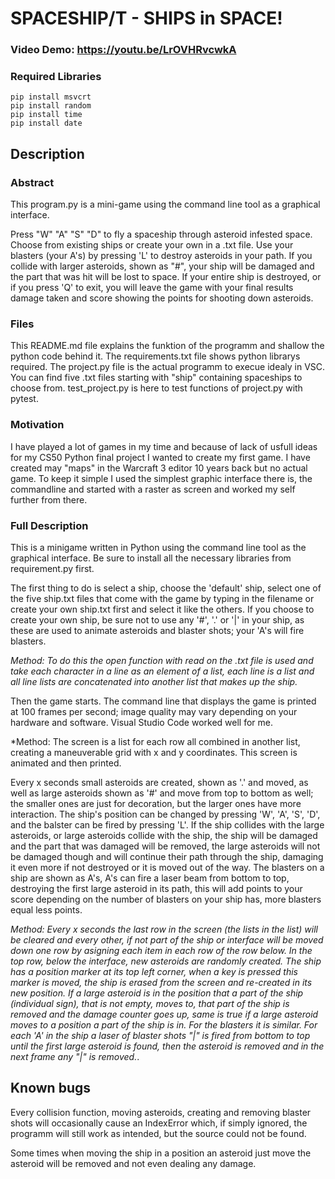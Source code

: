 # SPACESHIP/T - SHIPS in SPACE!
### Video Demo: <https://youtu.be/LrOVHRvcwkA>
### Required Libraries


```
pip install msvcrt
pip install random
pip install time
pip install date
```
## Description
### Abstract

This program.py is a mini-game using the command line tool as a graphical interface.

Press "W" "A" "S" "D" to fly a spaceship through asteroid infested space. Choose from existing ships or create your own in a .txt file. Use your blasters (your A's) by pressing 'L' to destroy asteroids in your path. If you collide with larger asteroids, shown as "#", your ship will be damaged and the part that was hit will be lost to space. If your entire ship is destroyed, or if you press 'Q' to exit, you will leave the game with your final results damage taken and score showing the points for shooting down asteroids.


### Files
This README.md file explains the funktion of the programm and shallow the python code behind it.
The requirements.txt file shows python librarys required.
The project.py file is the actual programm to execue idealy in VSC.
You can find five .txt files starting with "ship" containing spaceships to choose from.
test_project.py is here to test functions of project.py with pytest.


### Motivation
I have played a lot of games in my time and because of lack of usfull ideas for my CS50 Python final project I wanted to create my first game. I have created may "maps" in the Warcraft 3 editor 10 years back but no actual game. To keep it simple I used the simplest graphic interface there is, the commandline and started with a raster as screen and worked my self further from there.


### Full Description
This is a minigame written in Python using the command line tool as the graphical interface.
Be sure to install all the necessary libraries from requirement.py first.

The first thing to do is select a ship, choose the 'default' ship, select one of the five ship.txt files that come with the game by typing in the filename or create your own ship.txt first and select it like the others. If you choose to create your own ship, be sure not to use any '#', '.' or '|' in your ship, as these are used to animate asteroids and blaster shots; your 'A's will fire blasters.

*Method:
To do this the open function with read on the .txt file is used and take each character in a line as an element of a list, each line is a list and all line lists are concatenated into another list that makes up the ship.*


Then the game starts. The command line that displays the game is printed at 100 frames per second; image quality may vary depending on your hardware and software. Visual Studio Code worked well for me.

*Method:
The screen is a list for each row all combined in another list, creating a maneuverable grid with x and y coordinates. This screen is animated and then printed.


Every x seconds small asteroids are created, shown as '.' and moved, as well as large asteroids shown as '#' and move from top to bottom as well; the smaller ones are just for decoration, but the larger ones have more interaction.
The ship's position can be changed by pressing 'W', 'A', 'S', 'D', and the balster can be fired by pressing 'L'. If the ship collides with the large asteroids, or large asteroids collide with the ship, the ship will be damaged and the part that was damaged will be removed, the large asteroids will not be damaged though and will continue their path through the ship, damaging it even more if not destroyed or it is moved out of the way. The blasters on a ship are shown as A's, A's can fire a laser beam from bottom to top, destroying the first large asteroid in its path, this will add points to your score depending on the number of blasters on your ship has, more blasters equal less points.

*Method:
Every x seconds the last row in the screen (the lists in the list) will be cleared and every other, if not part of the ship or interface will be moved down one row by asigning each item in each row of the row below. In the top row, below the interface, new asteroids are randomly created.
The ship has a position marker at its top left corner, when a key is pressed this marker is moved, the ship is erased from the screen and re-created in its new position.
If a large asteroid is in the position that a part of the ship (individual sign), that is not empty, moves to, that part of the ship is removed and the damage counter goes up, same is true if a large asteroid moves to a position a part of the ship is in.
For the blasters it is similar. For each 'A' in the ship a laser of blaster shots "|" is fired from bottom to top until the first large asteroid is found, then the asteroid is removed and in the next frame any "|" is removed.*.


## Known bugs
Every collision function, moving asteroids, creating and removing blaster shots will occasionally cause an IndexError which, if simply ignored, the programm will still work as intended, but the source could not be found.

Some times when moving the ship in a position an asteroid just move the asteroid will be removed and not even dealing any damage.

